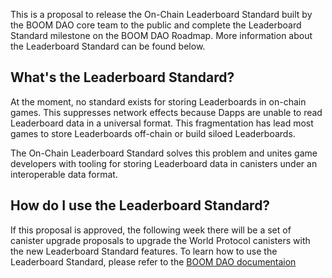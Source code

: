 This is a proposal to release the On-Chain Leaderboard Standard built by the BOOM DAO core team to the public and complete the Leaderboard Standard milestone on the BOOM DAO Roadmap. More information about the Leaderboard Standard can be found below.

## What's the Leaderboard Standard?

At the moment, no standard exists for storing Leaderboards in on-chain games. This suppresses network effects because Dapps are unable to read Leaderboard data in a universal format. This fragmentation has lead most games to store Leaderboards off-chain or build siloed Leaderboards.

The On-Chain Leaderboard Standard solves this problem and unites game developers with tooling for storing Leaderboard data in canisters under an interoperable data format.

## How do I use the Leaderboard Standard?

If this proposal is approved, the following week there will be a set of canister upgrade proposals to upgrade the World Protocol canisters with the new Leaderboard Standard features. To learn how to use the Leaderboard Standard, please refer to the [BOOM DAO documentaion](https://docs.boomdao.xyz/leaderboards)
